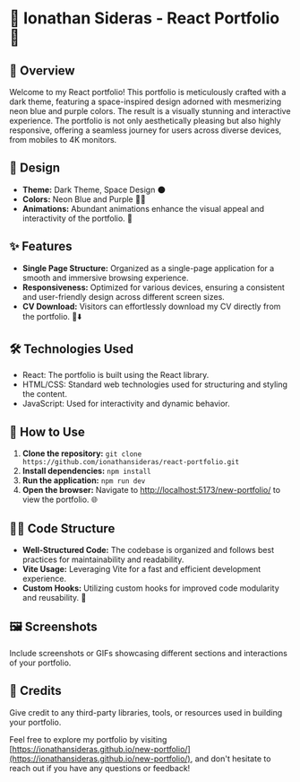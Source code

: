 # 🚀 Ionathan Sideras - React Portfolio 🚀

## 🌌 Overview

Welcome to my React portfolio! This portfolio is meticulously crafted with a dark theme, featuring a space-inspired design adorned with mesmerizing neon blue and purple colors. The result is a visually stunning and interactive experience. The portfolio is not only aesthetically pleasing but also highly responsive, offering a seamless journey for users across diverse devices, from mobiles to 4K monitors.

## 🎨 Design

- **Theme:** Dark Theme, Space Design 🌑
- **Colors:** Neon Blue and Purple 💙💜
- **Animations:** Abundant animations enhance the visual appeal and interactivity of the portfolio. 🎉

## ✨ Features

- **Single Page Structure:** Organized as a single-page application for a smooth and immersive browsing experience.
- **Responsiveness:** Optimized for various devices, ensuring a consistent and user-friendly design across different screen sizes.
- **CV Download:** Visitors can effortlessly download my CV directly from the portfolio. 📄⬇️

## 🛠 Technologies Used

- React: The portfolio is built using the React library.
- HTML/CSS: Standard web technologies used for structuring and styling the content.
- JavaScript: Used for interactivity and dynamic behavior.

## 🚀 How to Use

1. **Clone the repository:** `git clone https://github.com/ionathansideras/react-portfolio.git`
2. **Install dependencies:** `npm install`
3. **Run the application:** `npm run dev`
4. **Open the browser:** Navigate to [http://localhost:5173/new-portfolio/](http://localhost:5173/new-portfolio/) to view the portfolio. 🌐

## 👩‍💻 Code Structure

- **Well-Structured Code:** The codebase is organized and follows best practices for maintainability and readability.
- **Vite Usage:** Leveraging Vite for a fast and efficient development experience.
- **Custom Hooks:** Utilizing custom hooks for improved code modularity and reusability. 🧩

## 🖼 Screenshots

Include screenshots or GIFs showcasing different sections and interactions of your portfolio.

## 🌟 Credits

Give credit to any third-party libraries, tools, or resources used in building your portfolio.

Feel free to explore my portfolio by visiting [https://ionathansideras.github.io/new-portfolio/](https://ionathansideras.github.io/new-portfolio/), and don't hesitate to reach out if you have any questions or feedback!
